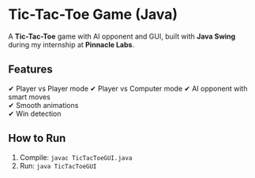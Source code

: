 # Tic-Tac-Toe Game (Java)

A **Tic-Tac-Toe** game with AI opponent and GUI, built with **Java Swing** during my internship at **Pinnacle Labs**.

## Features
✔ Player vs Player mode 
✔ Player vs Computer mode 
✔ AI opponent with smart moves  
✔ Smooth animations  
✔ Win detection  

## How to Run
1. Compile: `javac TicTacToeGUI.java`
2. Run: `java TicTacToeGUI`

